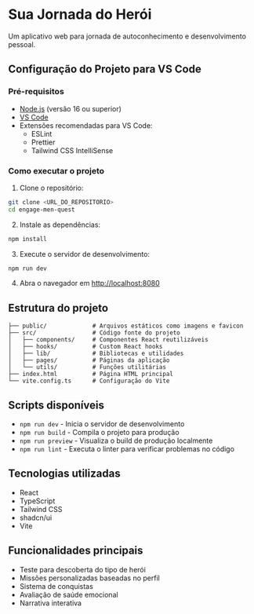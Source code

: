 
# Sua Jornada do Herói

Um aplicativo web para jornada de autoconhecimento e desenvolvimento pessoal.

## Configuração do Projeto para VS Code

### Pré-requisitos

- [Node.js](https://nodejs.org/) (versão 16 ou superior)
- [VS Code](https://code.visualstudio.com/download)
- Extensões recomendadas para VS Code:
  - ESLint
  - Prettier
  - Tailwind CSS IntelliSense

### Como executar o projeto

1. Clone o repositório:
```bash
git clone <URL_DO_REPOSITORIO>
cd engage-men-quest
```

2. Instale as dependências:
```bash
npm install
```

3. Execute o servidor de desenvolvimento:
```bash
npm run dev
```

4. Abra o navegador em [http://localhost:8080](http://localhost:8080)

## Estrutura do projeto

```
├── public/             # Arquivos estáticos como imagens e favicon
├── src/                # Código fonte do projeto
│   ├── components/     # Componentes React reutilizáveis
│   ├── hooks/          # Custom React hooks
│   ├── lib/            # Bibliotecas e utilidades
│   ├── pages/          # Páginas da aplicação
│   └── utils/          # Funções utilitárias
├── index.html          # Página HTML principal
└── vite.config.ts      # Configuração do Vite
```

## Scripts disponíveis

- `npm run dev` - Inicia o servidor de desenvolvimento
- `npm run build` - Compila o projeto para produção
- `npm run preview` - Visualiza o build de produção localmente
- `npm run lint` - Executa o linter para verificar problemas no código

## Tecnologias utilizadas

- React
- TypeScript
- Tailwind CSS
- shadcn/ui
- Vite

## Funcionalidades principais

- Teste para descoberta do tipo de herói
- Missões personalizadas baseadas no perfil
- Sistema de conquistas
- Avaliação de saúde emocional
- Narrativa interativa

